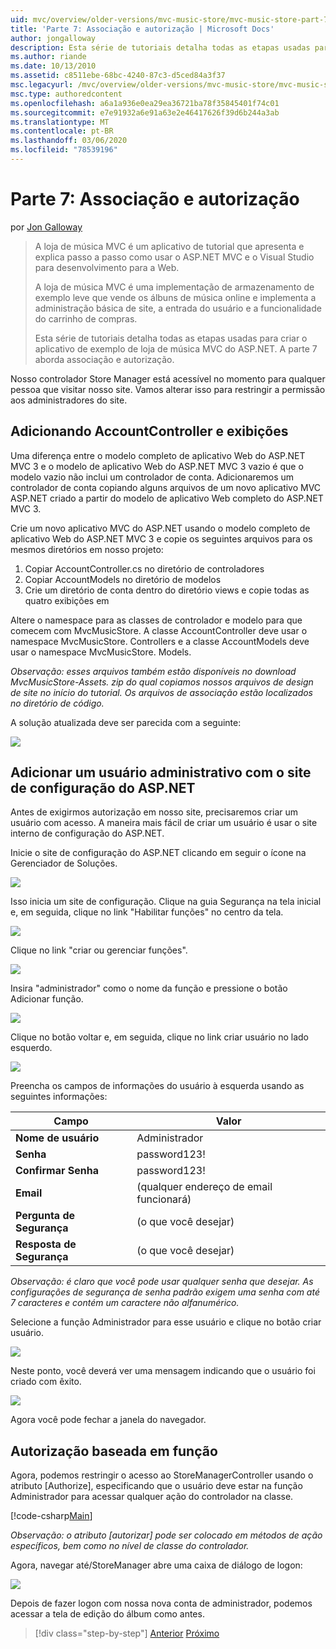 ```yaml
---
uid: mvc/overview/older-versions/mvc-music-store/mvc-music-store-part-7
title: 'Parte 7: Associação e autorização | Microsoft Docs'
author: jongalloway
description: Esta série de tutoriais detalha todas as etapas usadas para criar o aplicativo de exemplo de loja de música MVC do ASP.NET. A parte 7 aborda associação e autorização.
ms.author: riande
ms.date: 10/13/2010
ms.assetid: c8511ebe-68bc-4240-87c3-d5ced84a3f37
msc.legacyurl: /mvc/overview/older-versions/mvc-music-store/mvc-music-store-part-7
msc.type: authoredcontent
ms.openlocfilehash: a6a1a936e0ea29ea36721ba78f35845401f74c01
ms.sourcegitcommit: e7e91932a6e91a63e2e46417626f39d6b244a3ab
ms.translationtype: MT
ms.contentlocale: pt-BR
ms.lasthandoff: 03/06/2020
ms.locfileid: "78539196"
---
```

# <a name="part-7-membership-and-authorization"></a>Parte 7: Associação e autorização

por [Jon Galloway](https://github.com/jongalloway)

> A loja de música MVC é um aplicativo de tutorial que apresenta e explica passo a passo como usar o ASP.NET MVC e o Visual Studio para desenvolvimento para a Web.  
>   
> A loja de música MVC é uma implementação de armazenamento de exemplo leve que vende os álbuns de música online e implementa a administração básica de site, a entrada do usuário e a funcionalidade do carrinho de compras.  
>   
> Esta série de tutoriais detalha todas as etapas usadas para criar o aplicativo de exemplo de loja de música MVC do ASP.NET. A parte 7 aborda associação e autorização.

Nosso controlador Store Manager está acessível no momento para qualquer pessoa que visitar nosso site. Vamos alterar isso para restringir a permissão aos administradores do site.

## <a name="adding-the-accountcontroller-and-views"></a>Adicionando AccountController e exibições

Uma diferença entre o modelo completo de aplicativo Web do ASP.NET MVC 3 e o modelo de aplicativo Web do ASP.NET MVC 3 vazio é que o modelo vazio não inclui um controlador de conta. Adicionaremos um controlador de conta copiando alguns arquivos de um novo aplicativo MVC ASP.NET criado a partir do modelo de aplicativo Web completo do ASP.NET MVC 3.

Crie um novo aplicativo MVC do ASP.NET usando o modelo completo de aplicativo Web do ASP.NET MVC 3 e copie os seguintes arquivos para os mesmos diretórios em nosso projeto:

1. Copiar AccountController.cs no diretório de controladores
2. Copiar AccountModels no diretório de modelos
3. Crie um diretório de conta dentro do diretório views e copie todas as quatro exibições em

Altere o namespace para as classes de controlador e modelo para que comecem com MvcMusicStore. A classe AccountController deve usar o namespace MvcMusicStore. Controllers e a classe AccountModels deve usar o namespace MvcMusicStore. Models.

*Observação: esses arquivos também estão disponíveis no download MvcMusicStore-Assets. zip do qual copiamos nossos arquivos de design de site no início do tutorial. Os arquivos de associação estão localizados no diretório de código.*

A solução atualizada deve ser parecida com a seguinte:

![](mvc-music-store-part-7/_static/image1.png)

## <a name="adding-an-administrative-user-with-the-aspnet-configuration-site"></a>Adicionar um usuário administrativo com o site de configuração do ASP.NET

Antes de exigirmos autorização em nosso site, precisaremos criar um usuário com acesso. A maneira mais fácil de criar um usuário é usar o site interno de configuração do ASP.NET.

Inicie o site de configuração do ASP.NET clicando em seguir o ícone na Gerenciador de Soluções.

![](mvc-music-store-part-7/_static/image2.png)

Isso inicia um site de configuração. Clique na guia Segurança na tela inicial e, em seguida, clique no link "Habilitar funções" no centro da tela.

![](mvc-music-store-part-7/_static/image3.png)

Clique no link "criar ou gerenciar funções".

![](mvc-music-store-part-7/_static/image4.png)

Insira "administrador" como o nome da função e pressione o botão Adicionar função.

![](mvc-music-store-part-7/_static/image5.png)

Clique no botão voltar e, em seguida, clique no link criar usuário no lado esquerdo.

![](mvc-music-store-part-7/_static/image6.png)

Preencha os campos de informações do usuário à esquerda usando as seguintes informações:

| **Campo** | **Valor** |
| --- | --- |
| **Nome de usuário** | Administrador |
| **Senha** | password123! |
| **Confirmar Senha** | password123! |
| **Email** | (qualquer endereço de email funcionará) |
| **Pergunta de Segurança** | (o que você desejar) |
| **Resposta de Segurança** | (o que você desejar) |

*Observação: é claro que você pode usar qualquer senha que desejar. As configurações de segurança de senha padrão exigem uma senha com até 7 caracteres e contém um caractere não alfanumérico.*

Selecione a função Administrador para esse usuário e clique no botão criar usuário.

![](mvc-music-store-part-7/_static/image7.png)

Neste ponto, você deverá ver uma mensagem indicando que o usuário foi criado com êxito.

![](mvc-music-store-part-7/_static/image8.png)

Agora você pode fechar a janela do navegador.

## <a name="role-based-authorization"></a>Autorização baseada em função

Agora, podemos restringir o acesso ao StoreManagerController usando o atributo [Authorize], especificando que o usuário deve estar na função Administrador para acessar qualquer ação do controlador na classe.

[!code-csharp[Main](mvc-music-store-part-7/samples/sample1.cs)]

*Observação: o atributo [autorizar] pode ser colocado em métodos de ação específicos, bem como no nível de classe do controlador.*

Agora, navegar até/StoreManager abre uma caixa de diálogo de logon:

![](mvc-music-store-part-7/_static/image9.png)

Depois de fazer logon com nossa nova conta de administrador, podemos acessar a tela de edição do álbum como antes.

> [!div class="step-by-step"]
> [Anterior](mvc-music-store-part-6.md)
> [Próximo](mvc-music-store-part-8.md)
